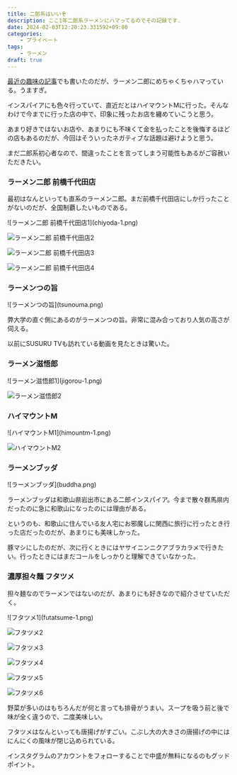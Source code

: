 ```yaml
---
title: 二郎系はいいぞ
description: ここ1年二郎系ラーメンにハマってるのでその記録です.
date: 2024-02-03T12:20:23.331592+09:00
categories:
    - プライベート
tags:
    - ラーメン
draft: true
---
```


[最近の趣味の記事](https://www.hayao0819.com/blog/posts/20240106/my-recent-hobby/)でも書いたのだが、ラーメン二郎にめちゃくちゃハマっている。うますぎ。

インスパイアにも色々行っていて、直近だとはハイマウントMに行った。そんなわけで今までに行った店の中で、印象に残ったお店を纏めていこうと思う。

あまり好きではないお店や、あまりにも不味くて金を払ったことを後悔するほどの店もあるのだが、今回はそういったネガティブな話題は避けようと思う。

まだ二郎系初心者なので、間違ったことを言ってしまう可能性もあるがご容赦いただきたい。

### ラーメン二郎 前橋千代田店

最初はなんといっても直系のラーメン二郎。まだ前橋千代田店にしか行ったことがないのだが、全国制覇したいものである。

<Flex>
![ラーメン二郎 前橋千代田店1](chiyoda-1.png)

![ラーメン二郎 前橋千代田店2](chiyoda-2.png)

![ラーメン二郎 前橋千代田店3](chiyoda-3.png)

![ラーメン二郎 前橋千代田店4](chiyoda-4.png)
</Flex>

### ラーメンつの旨

<Flex>
![ラーメンつの旨](tsunouma.png)
</Flex>

弊大学の直ぐ側にあるのがラーメンつの旨。非常に混み合っており人気の高さが伺える。

以前にSUSURU TVも訪れている動画を見たときは驚いた。

### ラーメン滋悟郎

<Flex>
![ラーメン滋悟郎1](jigorou-1.png)

![ラーメン滋悟郎2](jigorou-2.png)
</Flex>

### ハイマウントM

<Flex>
![ハイマウントM1](himountm-1.png)

![ハイマウントM2](himountm-2.png)
</Flex>

### ラーメンブッダ

<Flex>
![ラーメンブッダ](buddha.png)
</Flex>

ラーメンブッダは和歌山県岩出市にある二郎インスパイア。今まで散々群馬県内だったのに急に和歌山になったのには理由がある。

というのも、和歌山に住んでいる友人宅にお邪魔しに関西に旅行に行ったとき行った店だったのだが、あまりにも美味しかった。

豚マシにしたのだが、次に行くときにはヤサイニンニクアブラカラメで行きたい。行ったときにはまだコールをしっかりと理解できていなかった。

### 濃厚担々麺 フタツメ

担々麺なのでラーメンではないのだが、あまりにも好きなので紹介させていただく。

<Flex>
![フタツメ1](futatsume-1.png)

![フタツメ2](futatsume-2.png)

![フタツメ3](futatsume-3.png)

![フタツメ4](futatsume-4.png)

![フタツメ5](futatsume-5.png)

![フタツメ6](futatsume-6.png)
</Flex>

野菜が多いのはもちろんだが何と言っても排骨がうまい。スープを吸う前と後で味が全く違うので、二度美味しい。

フタツメはなんといっても唐揚げがすごい。こぶし大の大きさの唐揚げの中にはにんにくの風味が閉じ込められている。

インスタグラムのアカウントをフォローすることで中盛が無料になるのもグッドポイント。
